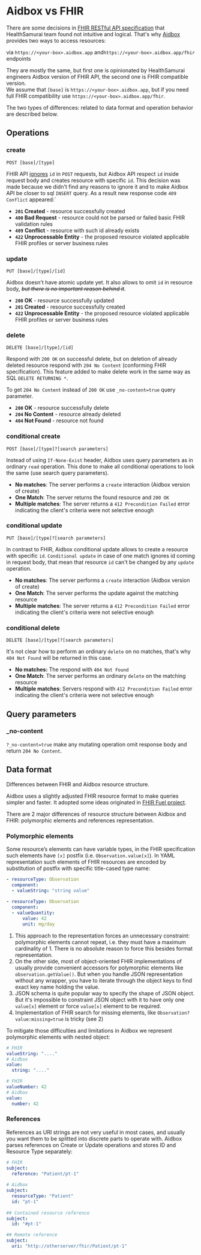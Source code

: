 # Aidbox vs FHIR

There are some decisions in [FHIR RESTful API specification](https://www.hl7.org/fhir/http.html) that HealthSamurai team found not intuitive and logical. That's why [Aidbox](https://www.health-samurai.io/aidbox) provides two ways to access resources:

via `https://<your-box>.aidbox.app` and`https://<your-box>.aidbox.app/fhir` endpoints

They are mostly the same, but first one is opinionated by HealthSamurai engineers Aidbox version of FHIR API, the second one is FHIR compatible version.  
We assume that `[base]` is `https://<your-box>.aidbox.app`, but if you need full FHIR compatibility use `https://<your-box>.aidbox.app/fhir`.  


The two types of differences: related to data format and operation behavior are described below.

## Operations

### create

```http
POST [base]/[type]
```

FHIR API [ignores](https://www.hl7.org/fhir/http.html#create) `id` in `POST` requests, but Aidbox API respect `id` inside request body and creates resource with specific `id`. This decision was made because we didn't find any reasons to ignore it and to make Aidbox API be closer to sql `INSERT` query. As a result new response code `409 Conflict` appeared:\`

* **`201` Created** - resource successfully created
* **`400` Bad Request** - resource could not be parsed or failed basic FHIR validation rules
* **`409`** **Conflict** - resource with such id already exists
* **`422` Unprocessable Entity** - the proposed resource violated applicable FHIR profiles or server business rules

### update

```http
PUT [base]/[type]/[id]
```

Aidbox doesn't have atomic update yet. It also allows to omit `id` in resource body, ~~_but there is no important reason behind it_~~.

* **`200` OK** - resource successfully updated
* **`201` Created** - resource successfully created
* **`422` Unprocessable Entity** - the proposed resource violated applicable FHIR profiles or server business rules

### delete

```
DELETE [base]/[type]/[id]
```

Respond with `200 OK` on successful delete, but on deletion of already deleted resource respond with `204 No Content` \(conforming FHIR specification\). This feature added to make delete work in the same way as SQL `DELETE RETURNING *`.

To get `204 No Content` instead of `200 OK` use `_no-content=true` query parameter. 

* **`200` OK** - resource successfully delete
* **`204` No Content** - resource already deleted
* **`404` Not Found** - resource not found

### conditional create

```
POST [base]/[type]?[search parameters]
```

Instead of using `If-None-Exist` header, Aidbox uses query parameters as in ordinary `read` operation. This done to make all conditional operations to look the same \(use search query parameters\). 

* **No matches**: The server performs a `create` interaction \(Aidbox version of create\)
* **One Match**: The server returns the found resource and `200 OK`
* **Multiple matches**: The server returns a `412 Precondition Failed` error indicating the client's criteria were not selective enough

### conditional update

```
PUT [base]/[type]?[search parameters]
```

In contrast to FHIR, Aidbox conditional update allows to create a resource with specific `id`. `Conditional update` in case of one match ignores id coming in request body, that mean that resource `id` can't be changed by any `update` operation.

* **No matches**: The server performs a `create` interaction \(Aidbox version of create\)
* **One Match**: The server performs the update against the matching resource
* **Multiple matches**: The server returns a `412 Precondition Failed` error indicating the client's criteria were not selective enough

### conditional delete

```text
DELETE [base]/[type]?[search parameters]
```

It's not clear how to perform an ordinary `delete` on no matches, that's why `404 Not Found` will be returned in this case.

* **No matches:** The respond with `404 Not Found`
* **One Match**: The server performs an ordinary `delete` on the matching resource
* **Multiple matches**: Servers respond with `412 Precondition Failed` error indicating the client's criteria were not selective enough

## Query parameters

### \_no-content

`?_no-content=true` make any mutating operation omit response body and return `204 No Content`.

## Data format

Differences between FHIR and Aidbox resource structure.

Aidbox uses a slightly adjusted FHIR resource format to make queries simpler and faster. It adopted some ideas originated in [FHIR Fuel project](https://github.com/fhir-fuel/fhir-fuel.github.io/issues%E2%80%8B).

There are 2 major differences of resource structure between Aidbox and FHIR: polymorphic elements and references representation.

### Polymorphic elements <a id="polymorphic-elements"></a>

Some resource’s elements can have variable types, in the FHIR specification such elements have `[x]` postfix \(i.e. `Observation.value[x]`\). In YAML representation such elements of FHIR resources are encoded by substitution of postfix with specific title-cased type name:

```yaml
- resourceType: Observation
  component:
  - valueString: "string value"
  
- resourceType: Observation
  component:
  - valueQuantity:
      value: 42
      unit: mg/day
```

1. This approach to the representation forces an unnecessary constraint: polymorphic elements cannot repeat, i.e. they must have a maximum cardinality of 1. There is no absolute reason to force this besides format representation.
2. On the other side, most of object-oriented FHIR implementations of usually provide convenient accessors for polymorphic elements like `observation.getValue()`. But when you handle JSON representation without any wrapper, you have to iterate through the object keys to find exact key name holding the value.
3. JSON schema is quite popular way to specify the shape of JSON object. But it's impossible to constraint JSON object with it to have only one `value[x]` element or force `value[x]` element to be required.
4. Implementation of FHIR search for missing elements, like `Observation?value:missing=true` is tricky \(see 2\)

To mitigate those difficulties and limitations in Aidbox we represent polymorphic elements with nested object:

```yaml
# FHIR
valueString: "...."
# Aidbox
value:
  string: "...."

# FHIR
valueNumber: 42
# Aidbox
value:
  number: 42

```

### References <a id="references"></a>

References as URI strings are not very useful in most cases, and usually you want them to be splitted into discrete parts to operate with. Aidbox parses references on Create or Update operations and stores ID and Resource Type separately:

```yaml
# FHIR
subject:
  reference: "Patient/pt-1"
  
# Aidbox
subject:
  resourceType: "Patient"
  id: "pt-1"
  
## Contained resource reference
subject:
  id: "#pt-1"

## Remote reference
subject:
  uri: "http://otherserver/fhir/Patient/pt-1"

```


